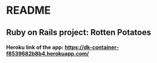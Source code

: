 # README

## Ruby on Rails project: Rotten Potatoes

#### Heroku link of the app:   https://dk-container-f8539682b8b4.herokuapp.com/
